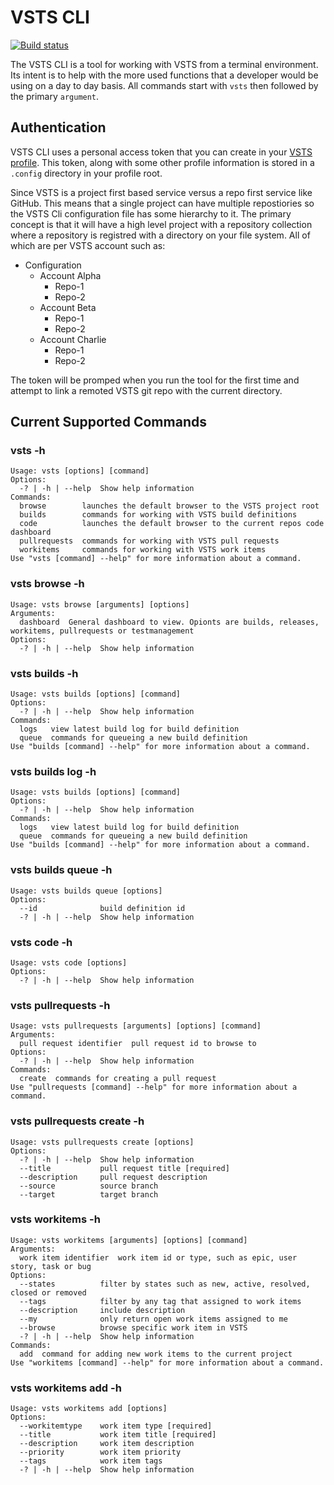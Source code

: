# VSTS CLI

[![Build status](https://ci.appveyor.com/api/projects/status/bwhnma8gt1fq5nxq?svg=true)](https://ci.appveyor.com/project/stimms/vsts-cli)

The VSTS CLI is a tool for working with VSTS from a terminal environment. Its intent is to help with the more used functions that a developer would be using on a day to day basis. All commands start with `vsts` then followed by the primary `argument`.

## Authentication

VSTS CLI uses a personal access token that you can create in your [VSTS profile](https://www.visualstudio.com/en-us/docs/setup-admin/team-services/use-personal-access-tokens-to-authenticate). This token, along with some other profile information is stored in a `.config` directory in your profile root.

Since VSTS is a project first based service versus a repo first service like GitHub. This means that a single project can have multiple repostiories so the VSTS Cli configuration file has some hierarchy to it. The primary concept is that it will have a high level project with a repository collection where a repository is registred with a directory on your file system. All of which are per VSTS account such as:

- Configuration
  - Account Alpha
    - Repo-1
    - Repo-2
  - Account Beta
    - Repo-1
    - Repo-2
  - Account Charlie
    - Repo-1
    - Repo-2

The token will be promped when you run the tool for the first time and attempt to link a remoted VSTS git repo with the current directory.

## Current Supported Commands
### vsts -h
```
Usage: vsts [options] [command]
Options:
  -? | -h | --help  Show help information
Commands:
  browse        launches the default browser to the VSTS project root
  builds        commands for working with VSTS build definitions
  code          launches the default browser to the current repos code dashboard
  pullrequests  commands for working with VSTS pull requests
  workitems     commands for working with VSTS work items
Use "vsts [command] --help" for more information about a command.
```
### vsts browse -h
```
Usage: vsts browse [arguments] [options]
Arguments:
  dashboard  General dashboard to view. Opionts are builds, releases, workitems, pullrequests or testmanagement
Options:
  -? | -h | --help  Show help information
```
### vsts builds -h
```
Usage: vsts builds [options] [command]
Options:
  -? | -h | --help  Show help information
Commands:
  logs   view latest build log for build definition
  queue  commands for queueing a new build definition
Use "builds [command] --help" for more information about a command.
```
### vsts builds log -h
```
Usage: vsts builds [options] [command]
Options:
  -? | -h | --help  Show help information
Commands:
  logs   view latest build log for build definition
  queue  commands for queueing a new build definition
Use "builds [command] --help" for more information about a command.
```
### vsts builds queue -h
```
Usage: vsts builds queue [options]
Options:
  --id              build definition id
  -? | -h | --help  Show help information
```
### vsts code -h
```
Usage: vsts code [options]
Options:
  -? | -h | --help  Show help information
```
### vsts pullrequests -h
```
Usage: vsts pullrequests [arguments] [options] [command]
Arguments:
  pull request identifier  pull request id to browse to
Options:
  -? | -h | --help  Show help information
Commands:
  create  commands for creating a pull request
Use "pullrequests [command] --help" for more information about a command.
```
### vsts pullrequests create -h
```
Usage: vsts pullrequests create [options]
Options:
  -? | -h | --help  Show help information
  --title           pull request title [required] 
  --description     pull request description
  --source          source branch
  --target          target branch
```
### vsts workitems -h
```
Usage: vsts workitems [arguments] [options] [command]
Arguments:
  work item identifier  work item id or type, such as epic, user story, task or bug
Options:
  --states          filter by states such as new, active, resolved, closed or removed
  --tags            filter by any tag that assigned to work items
  --description     include description
  --my              only return open work items assigned to me
  --browse          browse specific work item in VSTS
  -? | -h | --help  Show help information
Commands:
  add  command for adding new work items to the current project
Use "workitems [command] --help" for more information about a command.
```
### vsts workitems add -h
```
Usage: vsts workitems add [options]
Options:
  --workitemtype    work item type [required]
  --title           work item title [required] 
  --description     work item description
  --priority        work item priority
  --tags            work item tags
  -? | -h | --help  Show help information
```

